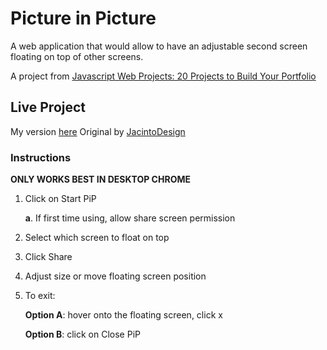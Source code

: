 # Picture in Picture

A web application that would allow to have an adjustable second screen floating on top of other screens.

A project from [Javascript Web Projects: 20 Projects to Build Your Portfolio](https://academy.zerotomastery.io/p/javascript-projects)

## Live Project

My version [here](https://pic-in-pic.netlify.app/)
Original by [JacintoDesign](https://jacintodesign.github.io/picture-in-picture/)


### Instructions

**ONLY WORKS BEST IN DESKTOP CHROME**
1. Click on Start PiP

    **a**. If first time using, allow share screen permission

2. Select which screen to float on top
3. Click Share
4. Adjust size or move floating screen position
5. To exit:

    **Option A**: hover onto the floating screen, click x

    **Option B**: click on Close PiP